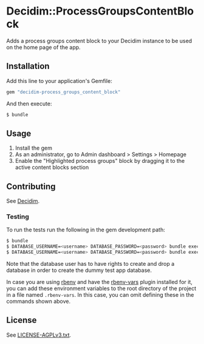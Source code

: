 # Decidim::ProcessGroupsContentBlock

Adds a process groups content block to your Decidim instance to be used on the
home page of the app.

## Installation

Add this line to your application's Gemfile:

```ruby
gem "decidim-process_groups_content_block"
```

And then execute:

```bash
$ bundle
```

## Usage

1. Install the gem
1. As an administrator, go to Admin dashboard > Settings > Homepage
1. Enable the "Highlighted process groups" block by dragging it to the active
   content blocks section

## Contributing

See [Decidim](https://github.com/decidim/decidim).

### Testing

To run the tests run the following in the gem development path:

```bash
$ bundle
$ DATABASE_USERNAME=<username> DATABASE_PASSWORD=<password> bundle exec rake test_app
$ DATABASE_USERNAME=<username> DATABASE_PASSWORD=<password> bundle exec rspec
```

Note that the database user has to have rights to create and drop a database in
order to create the dummy test app database.

In case you are using [rbenv](https://github.com/rbenv/rbenv) and have the
[rbenv-vars](https://github.com/rbenv/rbenv-vars) plugin installed for it, you
can add these environment variables to the root directory of the project in a
file named `.rbenv-vars`. In this case, you can omit defining these in the
commands shown above.

## License

See [LICENSE-AGPLv3.txt](LICENSE-AGPLv3.txt).

